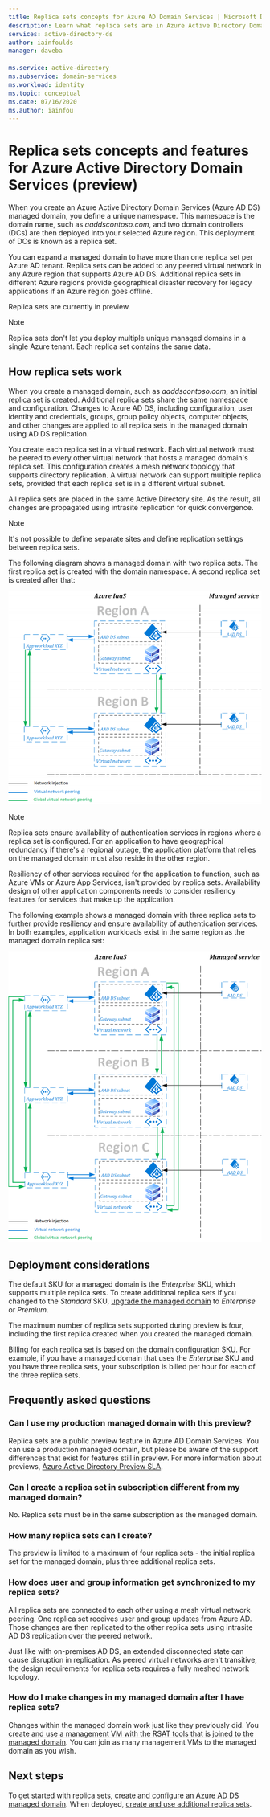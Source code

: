 ```yaml
---
title: Replica sets concepts for Azure AD Domain Services | Microsoft Docs
description: Learn what replica sets are in Azure Active Directory Domain Services and how they provide redundancy to applications that require identity services.
services: active-directory-ds
author: iainfoulds
manager: daveba

ms.service: active-directory
ms.subservice: domain-services
ms.workload: identity
ms.topic: conceptual
ms.date: 07/16/2020
ms.author: iainfou
---
```


# Replica sets concepts and features for Azure Active Directory Domain Services (preview)

When you create an Azure Active Directory Domain Services (Azure AD DS) managed domain, you define a unique namespace. This namespace is the domain name, such as *aaddscontoso.com*, and two domain controllers (DCs) are then deployed into your selected Azure region. This deployment of DCs is known as a replica set.

You can expand a managed domain to have more than one replica set per Azure AD tenant. Replica sets can be added to any peered virtual network in any Azure region that supports Azure AD DS. Additional replica sets in different Azure regions provide geographical disaster recovery for legacy applications if an Azure region goes offline.

Replica sets are currently in preview.

> [!NOTE]
> Replica sets don't let you deploy multiple unique managed domains in a single Azure tenant. Each replica set contains the same data.

## How replica sets work

When you create a managed domain, such as *aaddscontoso.com*, an initial replica set is created. Additional replica sets share the same namespace and configuration. Changes to Azure AD DS, including configuration, user identity and credentials, groups, group policy objects, computer objects, and other changes are applied to all replica sets in the managed domain using AD DS replication.

You create each replica set in a virtual network. Each virtual network must be peered to every other virtual network that hosts a managed domain's replica set. This configuration creates a mesh network topology that supports directory replication. A virtual network can support multiple replica sets, provided that each replica set is in a different virtual subnet.

All replica sets are placed in the same Active Directory site. As the result, all changes are propagated using intrasite replication for quick convergence.

> [!NOTE]
> It's not possible to define separate sites and define replication settings between replica sets.

The following diagram shows a managed domain with two replica sets. The first replica set is created with the domain namespace. A second replica set is created after that:

![Diagram of example managed domain with two replica sets](./media/concepts-replica-sets/two-replica-set-example.png)

> [!NOTE]
> Replica sets ensure availability of authentication services in regions where a replica set is configured. For an application to have geographical redundancy if there's a regional outage, the application platform that relies on the managed domain must also reside in the other region.
>
> Resiliency of other services required for the application to function, such as Azure VMs or Azure App Services, isn't provided by replica sets. Availability design of other application components needs to consider resiliency features for services that make up the application.

The following example shows a managed domain with three replica sets to further provide resiliency and ensure availability of authentication services. In both examples, application workloads exist in the same region as the managed domain replica set:

![Diagram of example managed domain with three replica sets](./media/concepts-replica-sets/three-replica-set-example.png)

## Deployment considerations

The default SKU for a managed domain is the *Enterprise* SKU, which supports multiple replica sets. To create additional replica sets if you changed to the *Standard* SKU, [upgrade the managed domain](change-sku.md) to *Enterprise* or *Premium*.

The maximum number of replica sets supported during preview is four, including the first replica created when you created the managed domain.

Billing for each replica set is based on the domain configuration SKU. For example, if you have a managed domain that uses the *Enterprise* SKU and you have three replica sets, your subscription is billed per hour for each of the three replica sets.

## Frequently asked questions

### Can I use my production managed domain with this preview?

Replica sets are a public preview feature in Azure AD Domain Services. You can use a production managed domain, but please be aware of the support differences that exist for features still in preview. For more information about previews, [Azure Active Directory Preview SLA](https://azure.microsoft.com/support/legal/preview-supplemental-terms/).

### Can I create a replica set in subscription different from my managed domain?

No. Replica sets must be in the same subscription as the managed domain.

### How many replica sets can I create?

The preview is limited to a maximum of four replica sets - the initial replica set for the managed domain, plus three additional replica sets.

### How does user and group information get synchronized to my replica sets?

All replica sets are connected to each other using a mesh virtual network peering. One replica set receives user and group updates from Azure AD. Those changes are then replicated to the other replica sets using intrasite AD DS replication over the peered network.

Just like with on-premises AD DS, an extended disconnected state can cause disruption in replication. As peered virtual networks aren't transitive, the design requirements for replica sets requires a fully meshed network topology.

### How do I make changes in my managed domain after I have replica sets?

Changes within the managed domain work just like they previously did. You [create and use a management VM with the RSAT tools that is joined to the managed domain](tutorial-create-management-vm.md). You can join as many management VMs to the managed domain as you wish.

## Next steps

To get started with replica sets, [create and configure an Azure AD DS managed domain][tutorial-create-advanced]. When deployed, [create and use additional replica sets][create-replica-set].

<!-- LINKS - INTERNAL -->
[tutorial-create-advanced]: tutorial-create-instance-advanced.md
[create-replica-set]: tutorial-create-replica-set.md
